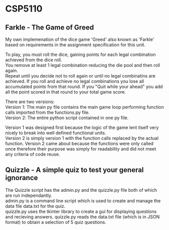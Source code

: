 # CSP5110
<h2>Farkle - The Game of Greed</h2>
<p>My own implemenation of the dice game 'Greed' also known as 'Farkle' based on requirements in the assignment specification for this unit.
<p>To play, you must roll the dice, gaining points for each legal combination achieved from the dice roll.<br>You remove at least 1 legal combination reducing the die pool and then roll again.<br>Repeat until you decide not to roll again or until no legal combinatins are achieved. If you roll and achieve no legal combinations you lose all accumulated points from that round. If you "Quit while your ahead" you add all the point scored in that round to your total game score.

<p>There are two versions:<br>
Version 1: The main py file contains the main game loop performing function calls imported from the functions.py file.<br>
Version 2: The entire python script contained in one py file.

<p>Version 1 was designed first because the logic of the game lent itself very nicely to break into well defined functional units.<br>
Version 2 is simply version 1 with the function calls replaced by the actual function. Version 2 came about because the functions were only called once therefore their purpose was simply for readability and did not meet any criteria of code reuse.

<h2>Quizzle - A simple quiz to test your general ignorance</h2>
The Quizzle script has the admin.py and the quizzle.py file both of which are run independantly.<br>
admin.py is a command line script which is used to create and manage the data file data.txt for the quiz.<br>
quizzle.py uses the tkinter library to create a gui for displaying questions and recieving answers. quizzle.py reads the data.txt file (which is in JSON format) to obtain a selection of 5 quiz questions.
